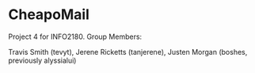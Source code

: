 CheapoMail
==========
Project 4 for INFO2180.
Group Members:

Travis Smith (tevyt),
Jerene Ricketts (tanjerene),
Justen Morgan (boshes, previously alyssialui)
